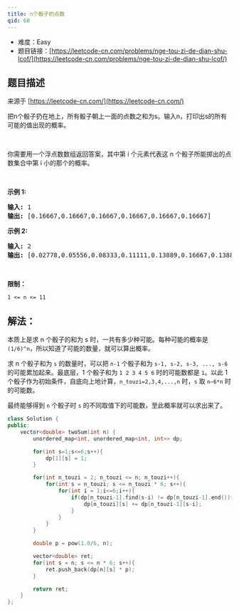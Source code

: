 ```yaml
---
title: n个骰子的点数
qid: 60
---
```



- 难度：Easy
- 题目链接：[https://leetcode-cn.com/problems/nge-tou-zi-de-dian-shu-lcof/](https://leetcode-cn.com/problems/nge-tou-zi-de-dian-shu-lcof/)


## 题目描述

来源于 [https://leetcode-cn.com/](https://leetcode-cn.com/)

<p>把n个骰子扔在地上，所有骰子朝上一面的点数之和为s。输入n，打印出s的所有可能的值出现的概率。</p>

<p>&nbsp;</p>

<p>你需要用一个浮点数数组返回答案，其中第 i 个元素代表这 n 个骰子所能掷出的点数集合中第 i 小的那个的概率。</p>

<p>&nbsp;</p>

<p><strong>示例 1:</strong></p>

<pre><strong>输入:</strong> 1
<strong>输出:</strong> [0.16667,0.16667,0.16667,0.16667,0.16667,0.16667]
</pre>

<p><strong>示例&nbsp;2:</strong></p>

<pre><strong>输入:</strong> 2
<strong>输出:</strong> [0.02778,0.05556,0.08333,0.11111,0.13889,0.16667,0.13889,0.11111,0.08333,0.05556,0.02778]</pre>

<p>&nbsp;</p>

<p><strong>限制：</strong></p>

<p><code>1 &lt;= n &lt;= 11</code></p>


## 解法：

本质上是求 n 个骰子的和为 s 时，一共有多少种可能。每种可能的概率是 `(1/6)^n`，所以知道了可能的数量，就可以算出概率。

求 n 个骰子和为 `s` 的数量时，可以把 `n-1` 个骰子和为 `s-1, s-2, s-3, ..., s-6` 的可能累加起来。最底层，1 个骰子和为 `1 2 3 4 5 6` 时的可能数都是 `1`。以此 1 个骰子作为初始条件，自底向上地计算，`n_touzi=2,3,4,...,n` 时，`s` 取 `n~6*n` 时的可能数。

最终能够得到 `n` 个骰子时 `s` 的不同取值下的可能数，至此概率就可以求出来了。

```c++
class Solution {
public:
    vector<double> twoSum(int n) {
        unordered_map<int, unordered_map<int, int>> dp;

        for(int s=1;s<=6;s++){
            dp[1][s] = 1;
        }

        for(int n_touzi = 2; n_touzi <= n; n_touzi++){
            for(int s = n_touzi; s <= n_touzi * 6; s++){
                for(int i = 1;i<=6;i++){
                    if(dp[n_touzi-1].find(s-i) != dp[n_touzi-1].end()){
                        dp[n_touzi][s] += dp[n_touzi-1][s-i];
                    }
                }
            }
        }

        double p = pow(1.0/6, n);

        vector<double> ret;
        for(int s = n; s <= n * 6; s++){
            ret.push_back(dp[n][s] * p);
        }

        return ret;
    }
};
```